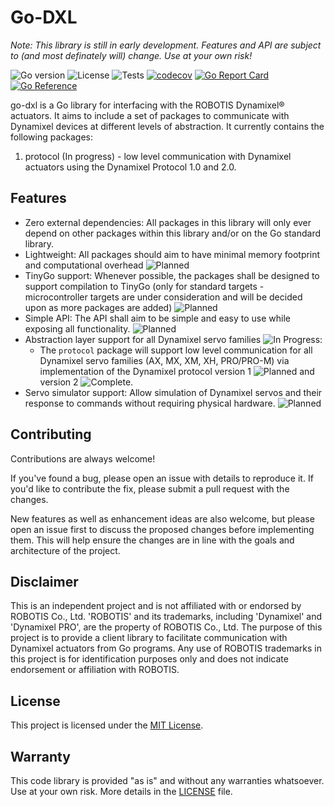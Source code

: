 # Go-DXL

*Note: This library is still in early development. Features and API are subject to (and most definately will) change. Use at your own risk!*

![Go version](https://img.shields.io/badge/go-1.18-blue)
![License](https://img.shields.io/github/license/haguro/go-dxl)
![Tests](https://github.com/haguro/go-dxl/actions/workflows/tests.yml/badge.svg?branch=main&event=push)
[![codecov](https://codecov.io/gh/haguro/go-dxl/branch/main/graph/badge.svg?token=UM33DSSTAG)](https://codecov.io/gh/haguro/go-dxl)
[![Go Report Card](https://goreportcard.com/badge/github.com/haguro/go-dxl)](https://goreportcard.com/report/github.com/haguro/go-dxl)
[![Go Reference](https://pkg.go.dev/badge/github.com/haguro/go-dxl.svg)](https://pkg.go.dev/github.com/haguro/go-dxl#section-documentation)

go-dxl is a Go library for interfacing with the ROBOTIS Dynamixel® actuators. It aims to include a set of packages to communicate with Dynamixel devices at different levels of abstraction. It currently contains the following packages:

1. protocol (In progress) - low level communication with Dynamixel actuators  using the Dynamixel Protocol 1.0 and 2.0.

## Features

- Zero external dependencies: All packages in this library will only ever depend on other packages within this library and/or on the Go standard library.
- Lightweight: All packages should aim to have minimal memory footprint and computational overhead ![Planned][planned]
- TinyGo support: Whenever possible, the packages shall be designed to support compilation to TinyGo (only for standard targets - microcontroller targets are under consideration and will be decided upon as more packages are added) ![Planned][planned]
- Simple API: The API shall aim to be simple and easy to use while exposing all functionality. ![Planned][planned]
- Abstraction layer support for all Dynamixel servo families ![In Progress][in-progress]:
  - The `protocol` package will support low level communication for all Dynamixel servo families (AX, MX, XM, XH, PRO/PRO-M) via implementation of the Dynamixel protocol version 1 ![Planned][planned] and version 2 ![Complete][complete].
- Servo simulator support: Allow simulation of Dynamixel servos and their response to commands without requiring physical hardware. ![Planned][planned]

## Contributing

Contributions are always welcome!

If you've found a bug, please  open an issue with details to reproduce it. If you'd like to contribute the fix, please submit a pull request with the changes.

New features as well as enhancement ideas are also welcome, but please open an issue first to discuss the proposed changes before implementing them. This will help ensure the changes are in line with the goals and architecture of the project.

## Disclaimer

This is an independent project and is not affiliated with or endorsed by ROBOTIS Co., Ltd. 'ROBOTIS' and its trademarks, including 'Dynamixel' and 'Dynamixel PRO', are the property of ROBOTIS Co., Ltd. The purpose of this project is to provide a client library to facilitate communication with Dynamixel actuators from Go programs. Any use of ROBOTIS trademarks in this project is for identification purposes only and does not indicate endorsement or affiliation with ROBOTIS.

## License

This project is licensed under the [MIT License](LICENSE).

## Warranty

This code library is provided "as is" and without any warranties whatsoever. Use at your own risk. More details in the [LICENSE](LICENSE) file.

[planned]: https://img.shields.io/badge/Planned-48B2CF "Planned"
[in-progress]: https://img.shields.io/badge/In_Progress-F9D059 "In Progress"
[complete]: https://img.shields.io/badge/Complete-80F809 "Complete"
